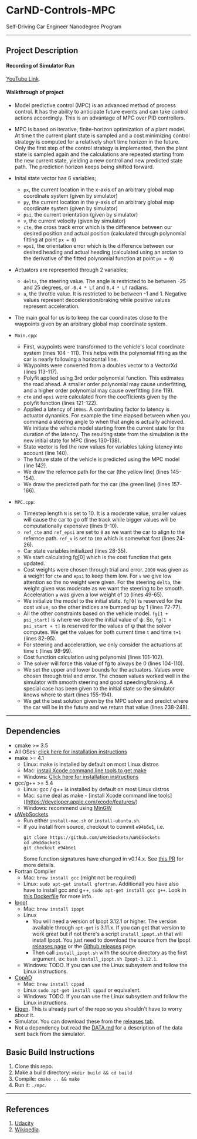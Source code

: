 # CarND-Controls-MPC
Self-Driving Car Engineer Nanodegree Program

---

## Project Description

#### Recording of Simulator Run
[YouTube Link](https://youtu.be/Yzkd5BQ8WRA).

#### Walkthrough of project

- Model predictive control (MPC) is an advanced method of process control. It has the ability to anticipate future events and can take control actions accordingly. This is an advantage of MPC over PID controllers.

- MPC is based on iterative, finite-horizon optimization of a plant model. At time t the current plant state is sampled and a cost minimizing control strategy is computed for a relatively short time horizon in the future. Only the first step of the control strategy is implemented, then the plant state is sampled again and the calculations are repeated starting from the new current state, yielding a new control and new predicted state path. The prediction horizon keeps being shifted forward.

- Inital state vector has 6 variables; 
  - `px`, the current location in the x-axis of an arbitrary global map coordinate system (given by simulator)
  - `py`, the current location in the y-axis of an arbitrary global map coordinate system (given by simulator)
  - `psi`, the current orientation (given by simulator)
  - `v`, the current velocity (given by simulator)
  - `cte`, the cross track error which is the difference between our desired position and actual position (calculated through polynomial fitting at point `px = 0`)
  - `epsi`, the orientation error which is the difference between our desired heading and actual heading (calculated using an arctan to the derivative of the fitted polynomial function at point `px = 0`)

- Actuators are represented through 2 variables;
  - `delta`, the steering value. The angle is restricted to be between -25 and 25 degrees, or `-0.4 * Lf` and `0.4 * Lf` radians.
  - `a`, the throttle value. It is restricted to be between -1 and 1. Negative values represent decceleration/braking while positive values represent acceleration.

- The main goal for us is to keep the car coordinates close to the waypoints given by an arbitrary global map coordinate system.

- `Main.cpp`:
  - First, waypoints were transformed to the vehicle's local coordinate system (lines 104 - 111). This helps with the polynomial fitting as the car is nearly following a horizontal line.
  - Waypoints were converted from a doubles vector to a VectorXd (lines 113-117).
  - Polyfit applied using 3rd order polynomial function. This estimates the road ahead. A smaller order polynomial may cause underfitting, and a higher order polynomial may cause overfitting (line 119).
  - `cte` and `epsi` were calculated from the coefficients given by the polyfit function (lines 121-122).
  - Applied a latency of `100ms`. A contributing factor to latency is actuator dynamics. For example the time elapsed between when you command a steering angle to when that angle is actually achieved. We initiate the vehicle model starting from the current state for the duration of the latency. The resulting state from the simulation is the new initial state for MPC (lines 130-138).
  - State vector is fed the new values for variables taking latency into account (line 140).
  - The future state of the vehicle is predicted using the MPC model (line 142).
  - We draw the refernce path for the car (the yellow line) (lines 145-154).
  - We draw the predicted path for the car (the green line) (lines 157-166).

- `MPC.cpp`:
  - Timestep length `N` is set to 10. It is a moderate value, smaller values will cause the car to go off the track while bigger values will be computationally expensive (lines 9-10).
  - `ref_cte` and `ref_epsi` are set to `0` as we want the car to align to the refernce path. `ref_v` is set to `100` which is somewhat fast (lines 24-26).
  - Car state variables initialized (lines 28-35).
  - We start calculating fg[0] which is the cost function that gets updated.
  - Cost weights were chosen through trial and error. `2000` was given as a weight for `cte` and `epsi` to keep them low. For `v` we give low attention so the no weight were given. For the steering `delta`, the weight given was moderate as we want the steering to be smooth. Acceleration `a` was given a low weight of `10` (lines 49-65).
  - We initialize the model to the initial state. `fg[0]` is reserved for the cost value, so the other indices are bumped up by 1 (lines 72-77).
  - All the other constraints based on the vehicle model. `fg[1 + psi_start]` is where we store the initial value of ψ. So, `fg[1 + psi_start + t]` is reserved for the values of ψ that the solver computes. We get the values for both current time `t` and time `t+1` (lines 82-95).
  - For steering and accelerattion, we only consider the actuations at time `t` (lines 98-99).
  - Cost function calculation using polynomial (lines 101-102).
  - The solver will force this value of fg to always be 0 (lines 104-110).
  - We set the upper and lower bounds for the actuators. Values were chosen through trial and error. The chosen values worked well in the simulator with smooth steering and good speeding/braking. A special case has been given to the initial state so the simulator knows where to start (lines 155-194).
  - We get the best solution given by the MPC solver and predict where the car will be in the future and we return that value (lines 238-248).

---

## Dependencies

* cmake >= 3.5
 * All OSes: [click here for installation instructions](https://cmake.org/install/)
* make >= 4.1
  * Linux: make is installed by default on most Linux distros
  * Mac: [install Xcode command line tools to get make](https://developer.apple.com/xcode/features/)
  * Windows: [Click here for installation instructions](http://gnuwin32.sourceforge.net/packages/make.htm)
* gcc/g++ >= 5.4
  * Linux: gcc / g++ is installed by default on most Linux distros
  * Mac: same deal as make - [install Xcode command line tools]((https://developer.apple.com/xcode/features/)
  * Windows: recommend using [MinGW](http://www.mingw.org/)
* [uWebSockets](https://github.com/uWebSockets/uWebSockets)
  * Run either `install-mac.sh` or `install-ubuntu.sh`.
  * If you install from source, checkout to commit `e94b6e1`, i.e.
    ```
    git clone https://github.com/uWebSockets/uWebSockets 
    cd uWebSockets
    git checkout e94b6e1
    ```
    Some function signatures have changed in v0.14.x. See [this PR](https://github.com/udacity/CarND-MPC-Project/pull/3) for more details.
* Fortran Compiler
  * Mac: `brew install gcc` (might not be required)
  * Linux: `sudo apt-get install gfortran`. Additionall you have also have to install gcc and g++, `sudo apt-get install gcc g++`. Look in [this Dockerfile](https://github.com/udacity/CarND-MPC-Quizzes/blob/master/Dockerfile) for more info.
* [Ipopt](https://projects.coin-or.org/Ipopt)
  * Mac: `brew install ipopt`
  * Linux
    * You will need a version of Ipopt 3.12.1 or higher. The version available through `apt-get` is 3.11.x. If you can get that version to work great but if not there's a script `install_ipopt.sh` that will install Ipopt. You just need to download the source from the Ipopt [releases page](https://www.coin-or.org/download/source/Ipopt/) or the [Github releases](https://github.com/coin-or/Ipopt/releases) page.
    * Then call `install_ipopt.sh` with the source directory as the first argument, ex: `bash install_ipopt.sh Ipopt-3.12.1`. 
  * Windows: TODO. If you can use the Linux subsystem and follow the Linux instructions.
* [CppAD](https://www.coin-or.org/CppAD/)
  * Mac: `brew install cppad`
  * Linux `sudo apt-get install cppad` or equivalent.
  * Windows: TODO. If you can use the Linux subsystem and follow the Linux instructions.
* [Eigen](http://eigen.tuxfamily.org/index.php?title=Main_Page). This is already part of the repo so you shouldn't have to worry about it.
* Simulator. You can download these from the [releases tab](https://github.com/udacity/self-driving-car-sim/releases).
* Not a dependency but read the [DATA.md](./DATA.md) for a description of the data sent back from the simulator.


## Basic Build Instructions


1. Clone this repo.
2. Make a build directory: `mkdir build && cd build`
3. Compile: `cmake .. && make`
4. Run it: `./mpc`.

---

## References

1. [Udacity](https://classroom.udacity.com/nanodegrees/nd013/parts/40f38239-66b6-46ec-ae68-03afd8a601c8/modules/f1820894-8322-4bb3-81aa-b26b3c6dcbaf/lessons/338b458f-7ebf-449c-9ad1-611eb933b076/concepts/ecca4e03-46d1-44c6-a34e-99c0f653414e)
2. [Wikipedia](https://en.wikipedia.org/wiki/Model_predictive_control).
